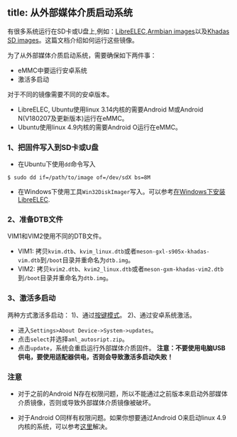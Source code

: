 title: 从外部媒体介质启动系统
---


有很多系统运行在SD卡或U盘上,例如：[LibreELEC](http://forum.khadas.com/t/libreelec-for-khadas-vim-sd-usb-emmc/793),[Armbian images](http://forum.khadas.com/t/armbian-kodi-ubuntu-debian-for-sd-usb-emmc/825)以及[Khadas SD images](https://dl.khadas.com/Firmware/VIM1/Ubuntu/SD_USB/)。这篇文档介绍如何运行这些镜像。

为了从外部媒体介质启动系统，需要确保如下两件事：
* eMMC中要运行安卓系统
* 激活多启动

对于不同的镜像需要不同的安卓版本。
* LibreELEC, Ubuntu使用linux 3.14内核的需要Android M或Android N(V180207及更新版本)运行在eMMC。
* Ubuntu使用linux 4.9内核的需要Android O运行在eMMC。

### 1、把固件写入到SD卡或U盘
* 在Ubuntu下使用`dd`命令写入
```
$ sudo dd if=/path/to/image of=/dev/sdX bs=8M
```
* 在Windows下使用工具`Win32DiskImager`写入。可以参考[在Windows下安装LibreELEC](/zh-cn/vim1/InstallLibreELEC.html#通过Windows-PC写入).

### 2、准备DTB文件
VIM1和VIM2使用不同的DTB文件。
* VIM1: 拷贝`kvim.dtb`、`kvim_linux.dtb`或者`meson-gxl-s905x-khadas-vim.dtb`到`/boot`目录并重命名为`dtb.img`。
* VIM2: 拷贝`kvim2.dtb`、`kvim2_linux.dtb`或者`meson-gxm-khadas-vim2.dtb`到`/boot`目录并重命名为`dtb.img`。

### 3、激活多启动
两种方式激活多启动：
1)、通过[按键模式](/zh-cn/vim1/HowtoBootIntoUpgradeMode.html)。
2)、通过安卓系统激活。
* 进入`Settings>About Device->System->updates`。
* 点击`select`并选择`aml_autosript.zip`。
* 点击`update`，系统会重启运行外部媒体介质固件。
**注意：不要使用电脑USB供电，要使用适配器供电，否则会导致激活多启动失败！**

### 注意
* 对于之前的Android N存在权限问题，所以不能通过之前版本来启动外部媒体介质镜像，否则或导致外部媒体介质镜像被破坏。

* 对于Android O同样有权限问题。如果你想要通过Android O来启动linux 4.9内核的系统，可以参考[这里](http://forum.khadas.com/t/armbian-kodi-ubuntu-debian-for-sd-usb-emmc/825/109)解决。
